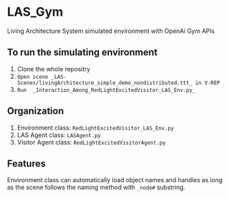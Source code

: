 # LAS_Gym
Living Architecture System simulated environment with OpenAi Gym APIs

## To run the simulating environment
1. Clone the whole repositry
2. `Open scene _LAS-Scenes/livingArchitecture_simple_demo_nondistributed.ttt_ in V-REP`
3. `Run  _Interaction_Among_RedLightExcitedVisitor_LAS_Env.py_`

## Organization

1. Environment class: `RedLightExcitedVisitor_LAS_Env.py`
2. LAS Agent class: `LASAgent.py`
3. Visitor Agent class: `RedLightExcitedVisitorAgent.py`

## Features
Environment class can automatically load object names and handles as long as the scene follows the naming method with `_node#` substring.


